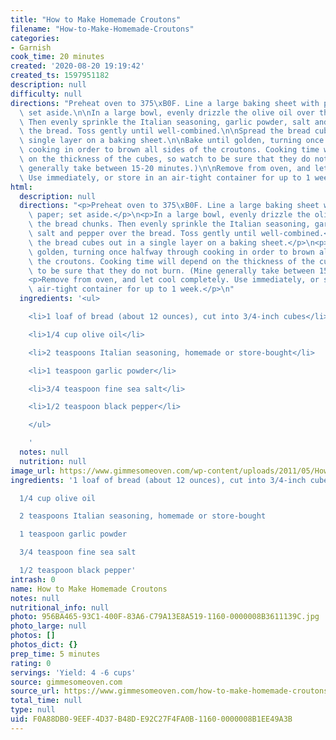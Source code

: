 ```yaml
---
title: "How to Make Homemade Croutons"
filename: "How-to-Make-Homemade-Croutons"
categories:
- Garnish
cook_time: 20 minutes
created: '2020-08-20 19:19:42'
created_ts: 1597951182
description: null
difficulty: null
directions: "Preheat oven to 375\xB0F. Line a large baking sheet with parchment paper;\
  \ set aside.\n\nIn a large bowl, evenly drizzle the olive oil over the bread chunks.\
  \ Then evenly sprinkle the Italian seasoning, garlic powder, salt and pepper over\
  \ the bread. Toss gently until well-combined.\n\nSpread the bread cubes out in a\
  \ single layer on a baking sheet.\n\nBake until golden, turning once halfway through\
  \ cooking in order to brown all sides of the croutons. Cooking time will depend\
  \ on the thickness of the cubes, so watch to be sure that they do not burn. (Mine\
  \ generally take between 15-20 minutes.)\n\nRemove from oven, and let cool completely.\
  \ Use immediately, or store in an air-tight container for up to 1 week."
html:
  description: null
  directions: "<p>Preheat oven to 375\xB0F. Line a large baking sheet with parchment\
    \ paper; set aside.</p>\n<p>In a large bowl, evenly drizzle the olive oil over\
    \ the bread chunks. Then evenly sprinkle the Italian seasoning, garlic powder,\
    \ salt and pepper over the bread. Toss gently until well-combined.</p>\n<p>Spread\
    \ the bread cubes out in a single layer on a baking sheet.</p>\n<p>Bake until\
    \ golden, turning once halfway through cooking in order to brown all sides of\
    \ the croutons. Cooking time will depend on the thickness of the cubes, so watch\
    \ to be sure that they do not burn. (Mine generally take between 15-20 minutes.)</p>\n\
    <p>Remove from oven, and let cool completely. Use immediately, or store in an\
    \ air-tight container for up to 1 week.</p>\n"
  ingredients: '<ul>

    <li>1 loaf of bread (about 12 ounces), cut into 3/4-inch cubes</li>

    <li>1/4 cup olive oil</li>

    <li>2 teaspoons Italian seasoning, homemade or store-bought</li>

    <li>1 teaspoon garlic powder</li>

    <li>3/4 teaspoon fine sea salt</li>

    <li>1/2 teaspoon black pepper</li>

    </ul>

    '
  notes: null
  nutrition: null
image_url: https://www.gimmesomeoven.com/wp-content/uploads/2011/05/How-To-Make-Homemade-Croutons-Recipe-1-320x480.jpg
ingredients: '1 loaf of bread (about 12 ounces), cut into 3/4-inch cubes

  1/4 cup olive oil

  2 teaspoons Italian seasoning, homemade or store-bought

  1 teaspoon garlic powder

  3/4 teaspoon fine sea salt

  1/2 teaspoon black pepper'
intrash: 0
name: How to Make Homemade Croutons
notes: null
nutritional_info: null
photo: 956BA465-93C1-400F-83A6-C79A13E8A519-1160-0000008B3611139C.jpg
photo_large: null
photos: []
photos_dict: {}
prep_time: 5 minutes
rating: 0
servings: 'Yield: 4 -6 cups'
source: gimmesomeoven.com
source_url: https://www.gimmesomeoven.com/how-to-make-homemade-croutons/
total_time: null
type: null
uid: F0A88DB0-9EEF-4D37-B48D-E92C27F4FA0B-1160-0000008B1EE49A3B
---
```

